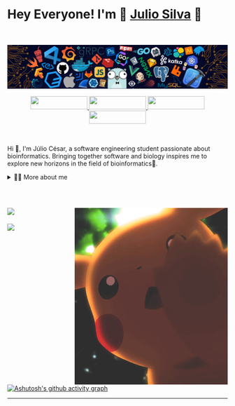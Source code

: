 # Hey Everyone! I'm 👋 [Julio Silva](https://github.com/Julio-CSilva) 👋
<br><br>
![](https://github.com/Julio-CSilva/Julio-CSilva/blob/main/header_.png)

<p align="center">
  
  <a href="https://www.linkedin.com/in/julio-csilva/">
    <img width="130" height="30" src="https://img.shields.io/badge/Linkedin-0A66C2?style=for-the-badge&logo=Linkedin&logoColor=white" />
  </a>
  <a href="https://github.com/Julio-CSilva">
    <img width="130" height="30" src="https://img.shields.io/badge/Github-181717?style=for-the-badge&logo=Github&logoColor=white" />
  </a>
  <a href="https://projetos.imd.ufrn.br/Julio-CSilva">
    <img width="130" height="30" src="https://img.shields.io/badge/GitLab-330F63?style=for-the-badge&logo=gitlab&logoColor=white" />
  </a>
  <a href="https://www.instagram.com/juliosilva_18/">
    <img width="130" height="30" src="https://img.shields.io/badge/Instagram-E4405F?style=for-the-badge&logo=instagram&logoColor=white" />
  </a>
</p>
<br/>

<p>
Hi 👋, I'm Júlio César, a software engineering student passionate about bioinformatics. Bringing together software and biology inspires me to explore new horizons in the field of bioinformatics🧬.

<div>
<details>
  <summary> 🦹‍♂️ More about me </summary>
  
  - 🔭 Currently, I'm on a journey to build **great** things.
  
  - 🌱 I'm currently learning **everything** 🤓.
  
  - 🤝 I'm looking for help with **finding projects to contribute to!**
  
  - ⚡ University champion in League of Legends.
</details>
</p>

<br><br>

<p align="leth">
    <img align="right" width="350" src="WyJ4.gif" >
</p>

<div>
  <a href="https://github.com/Julio-CSilva">
  <img height="200em" src="https://github-readme-stats-eight-theta.vercel.app/api?username=Julio-CSilva&show_icons=true&theme=algolia&include_all_commits=true&count_private=true"/>
    <br><br>
  <img height="180em" src="https://github-readme-stats-eight-theta.vercel.app/api/top-langs/?username=Julio-CSilva&layout=compact&langs_count=8&theme=algolia"/>
  <br><br>
    
  [![Ashutosh's github activity graph](https://github-readme-activity-graph.vercel.app/graph?username=Julio-CSilva&theme=rogue&radius=10)](https://github.com/Julio-CSilva/github-readme-activity-graph)
</div>

<hr>
